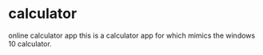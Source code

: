 # calculator
online calculator app
this is a calculator app for which mimics the windows 10 calculator.